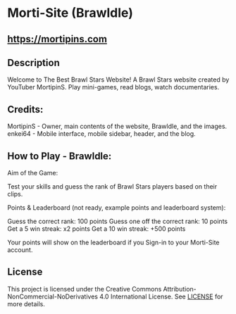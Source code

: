# Morti-Site (Brawldle)
## https://mortipins.com

## Description
Welcome to The Best Brawl Stars Website! A Brawl Stars website created by YouTuber MortipinS.
Play mini-games, read blogs, watch documentaries. 
## Credits:
MortipinS - Owner, main contents of the website, Brawldle, and the images. 
enkei64 - Mobile interface, mobile sidebar, header, and the blog. 

## How to Play - Brawldle:
Aim of the Game:

Test your skills and guess the rank of Brawl Stars players based on their clips. 

Points & Leaderboard (not ready, example points and leaderboard system):

Guess the correct rank: 100 points
Guess one off the correct rank: 10 points
Get a 5 win streak: x2 points
Get a 10 win streak: +500 points

Your points will show on the leaderboard if you Sign-in to your Morti-Site account.

## License
This project is licensed under the Creative Commons Attribution-NonCommercial-NoDerivatives 4.0 International License. See [LICENSE](LICENSE) for more details.
